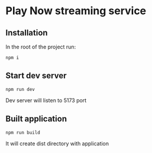 # Play Now streaming service

## Installation

In the root of the project run:

```
npm i
```

## Start dev server

```
npm run dev
```

Dev server will listen to 5173 port

## Built application

```
npm run build
```

It will create dist directory with application
